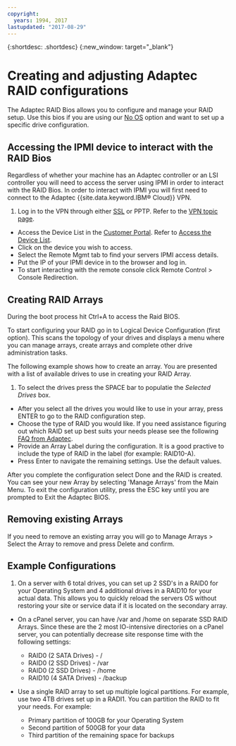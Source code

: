 ```yaml
---
copyright:
  years: 1994, 2017
lastupdated: "2017-08-29"
---
```


{:shortdesc: .shortdesc}
{:new_window: target="_blank"}

# Creating and adjusting Adaptec RAID configurations

The Adaptec RAID Bios allows you to configure and manage your RAID setup. Use this bios if you are using our [No OS](introduction-no-os.html) option and want to set up a specific drive configuration.

## Accessing the IPMI device to interact with the RAID Bios

Regardless of whether your machine has an Adaptec controller or an LSI controller you will need to access the server using IPMI in order to interact with the RAID Bios. In order to interact with IPMI you will first need to connect to the Adaptec {{site.data.keyword.IBM&reg; Cloud}} VPN.
1. Log in to the VPN through either [SSL](https://console.bluemix.net/docs/services/vpn/vpn_customergateway.html) or PPTP. Refer to the [VPN topic page](/infrastructure/vpn/index.html).
* Access the Device List in the [Customer Portal](https://control.softlayer.com/). Refer to [Access the Device List](https://console.bluemix.net/docs/vsi/vsi_index.html#getting-started-with-virtual-servers).
* Click on the device you wish to access.
* Select the Remote Mgmt tab to find your servers IPMI access details.
* Put the IP of your IPMI device in to the browser and log in.
* To start interacting with the remote console click Remote Control > Console Redirection.

## Creating RAID Arrays

During the boot process hit Ctrl+A to access the Raid BIOS.

To start configuring your RAID go in to Logical Device Configuration (first option). This scans the topology of your drives and displays a menu where you can manage arrays, create arrays and complete other drive administration tasks.

The following example shows how to create an array. You are presented with a list of available drives to use in creating your RAID Array.

1. To select the drives press the SPACE bar to populatie the *Selected Drives* box.
* After you select all the drives you would like to use in your array, press ENTER to go to the RAID configuration step.
* Choose the type of RAID you would like. If you need assistance figuring out which RAID set up best suits your needs please see the following [FAQ from Adaptec](http://www.adaptec.com/en-us/_common/compatibility/_education/raid_level_compar_wp.htm).
* Provide an Array Label during the configuration. It is a good practive to include the type of RAID in the label (for example: RAID10-A).
* Press Enter to navigate the remaining settings. Use the default values.

After you complete the configuration select Done and the RAID is created. You can see your new Array by selecting 'Manage Arrays' from the Main Menu. To exit the configuration utility, press the ESC key until you are prompted to Exit the Adaptec BIOS.

## Removing existing Arrays

If you need to remove an existing array you will go to Manage Arrays > Select the Array to remove and press Delete and confirm.

## Example Configurations

1. On a server with 6 total drives, you can set up 2 SSD's in a RAID0 for your Operating System and 4 additional drives in a RAID10 for your actual data. This allows you to quickly reload the servers OS without restoring your site or service data if it is located on the secondary array.

* On a cPanel server, you can have /var and /home on separate SSD RAID Arrays. Since these are the 2 most IO-intensive directories on a cPanel server, you can potentially decrease site response time with the following settings:
  * RAID0 (2 SATA Drives) - /
  * RAID0 (2 SSD Drives) - /var
  * RAID0 (2 SSD Drives) - /home
  * RAID10 (4 SATA Drives) - /backup

* Use a single RAID array to set up multiple logical partitions. For example, use two 4TB drives set up in a RADI1. You can partition the RAID to fit your needs. For example:
  * Primary partition of 100GB for your Operating System
  * Second partition of 500GB for your data
  * Third partition of the remaining space for backups
